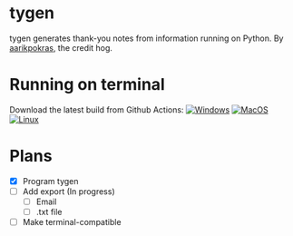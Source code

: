 # tygen
tygen generates thank-you notes from information running on Python.
By [aarikpokras](https://github.com/aarikpokras), the credit hog.

# Running on terminal
Download the latest build from Github Actions:
[![Windows](https://github.com/Anti-Apple4life/tygen/actions/workflows/python-app-windows.yml/badge.svg)](https://github.com/Anti-Apple4life/tygen/actions/workflows/python-app-windows.yml)
[![MacOS](https://github.com/Anti-Apple4life/tygen/actions/workflows/python-app-mac.yml/badge.svg)](https://github.com/Anti-Apple4life/tygen/actions/workflows/python-app-mac.yml)
[![Linux](https://github.com/Anti-Apple4life/tygen/actions/workflows/python-app-linux.yml/badge.svg)](https://github.com/Anti-Apple4life/tygen/actions/workflows/python-app-linux.yml)


# Plans
- [x] Program tygen
- [ ] Add export (In progress)
  - [ ] Email
  - [ ] .txt file
- [ ] Make terminal-compatible
